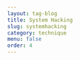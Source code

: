 ```yaml
---
layout: tag-blog
title: System Hacking
slug: systemhacking
category: technique
menu: false
order: 4
---
```

